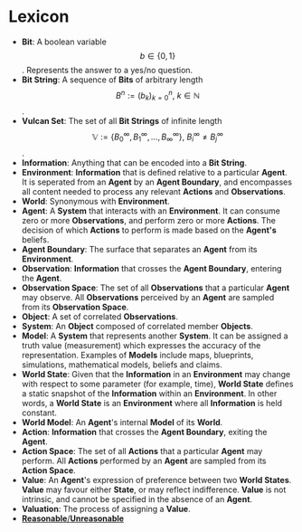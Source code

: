 # Lexicon

* __Bit__: A boolean variable $$ b \in \{ 0, 1 \} $$. Represents the answer to a yes/no question.
* __Bit String__: A sequence of __Bits__ of arbitrary length $$ B^n := (b_k)_{k=0}^n , \  k \in \mathbb{N} $$.
* __Vulcan Set__: The set of all __Bit Strings__ of infinite length $$ \mathbb{V} := \{ B_0^{\infty}, B_1^{\infty}, \dots, B_{\infty}^{\infty} \} , \ B_i^{\infty} \neq B_j^{\infty} $$.
* __Information__: Anything that can be encoded into a __Bit String__.
* __Environment__: __Information__ that is defined relative to a particular __Agent__. It is seperated from an __Agent__ by an __Agent Boundary__, and encompasses all content needed to process any relevant __Actions__ and __Observations__.
* __World__: Synonymous with __Environment__.
* __Agent__: A __System__ that interacts with an __Environment__. It can consume zero or more __Observations__, and perform zero or more __Actions__. The decision of which __Actions__ to perform is made based on the __Agent's__ beliefs.
* __Agent Boundary__: The surface that separates an __Agent__ from its __Environment__.
* __Observation__: __Information__ that crosses the __Agent Boundary__, entering the __Agent__.
* __Observation Space__: The set of all __Observations__ that a particular __Agent__ may observe. All __Observations__ perceived by an __Agent__ are sampled from its __Observation Space__.
* __Object__: A set of correlated __Observations__.
* __System__: An __Object__ composed of correlated member __Objects__.
* __Model__: A __System__ that represents another __System__. It can be assigned a truth value (measurement) which expresses the accuracy of the representation. Examples of __Models__ include maps, blueprints, simulations, mathematical models, beliefs and claims.
* __World State__: Given that the __Information__ in an __Environment__ may change with respect to some parameter (for example, time), __World State__ defines a static snapshot of the __Information__ within an __Environment__. In other words, a __World State__ is an __Environment__ where all __Information__ is held constant.
* __World Model__: An __Agent__'s internal __Model__ of its __World__.
* __Action__: __Information__ that crosses the __Agent Boundary__, exiting the __Agent__.
* __Action Space__: The set of all __Actions__ that a particular __Agent__ may perform. All __Actions__ performed by an __Agent__ are sampled from its __Action Space__.
* __Value__: An __Agent__'s expression of preference between two __World States__. __Value__ may favour either __State__, or may reflect indifference. __Value__ is not intrinsic, and cannot be specified in the absence of an __Agent__.
* __Valuation__: The process of assigning a __Value__.
* [__Reasonable__/__Unreasonable__](Reasonable.md)
